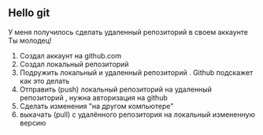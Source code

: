 ## Hello git
У меня получилось сделать удаленный репозиторий в своем аккаунте
Ты молодец!
1. Создал аккаунт на github.com 
2. Создал локальный репозиторий
3. Подружить локальный и удаленный репозиторий . Github подскажет как это делать
4. Отправить (push) локальный репозиторий на удаленный репозиторий , нужна авторизация на github 
5. Сделать изменения "на другом компьютере"
6. выкачать (pull) с удалённого репозитория на локальный измененную версию


